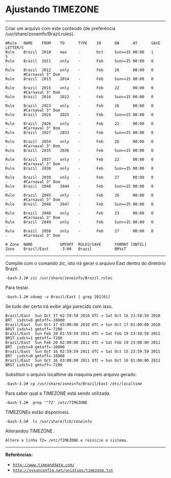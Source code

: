 # Ajustando TIMEZONE

---

Criar um arquivo com este conteúdo (de preferência /usr/share/zoneinfo/Brazil.rules).
```console
#Rule   NAME    FROM    TO      TYPE    IN      ON      AT      SAVE    LETTER/S
Rule    Brazil  2010    max     -       Oct     Sun>=15 00:00   1       S
Rule    Brazil  2011    only    -       Feb     Sun>=15 00:00   0       -
Rule    Brazil  2012    only    -       Feb     26      00:00   0       -       #Carnaval 3° Dom
Rule    Brazil  2013    2014    -       Feb     Sun>=15 00:00   0       -
Rule    Brazil  2015    only    -       Feb     22      00:00   0       -       #Carnaval 3° Dom
Rule    Brazil  2016    2022    -       Feb     Sun>=15 00:00   0       -
Rule    Brazil  2023    only    -       Feb     26      00:00   0       -       #Carnaval 3° Dom
Rule    Brazil  2024    2025    -       Feb     Sun>=15 00:00   0       -
Rule    Brazil  2026    only    -       Feb     22      00:00   0       -       #Carnaval 3° Dom
Rule    Brazil  2027    2033    -       Feb     Sun>=15 00:00   0       -
Rule    Brazil  2034    only    -       Feb     26      00:00   0       -       #Carnaval 3° Dom
Rule    Brazil  2035    2036    -       Feb     Sun>=15 00:00   0       -
Rule    Brazil  2037    only    -       Feb     22      00:00   0       -       #Carnaval 3° Dom
Rule    Brazil  2038    only    -       Feb     Sun>=15 00:00   0       -
Rule    Brazil  2039    only    -       Feb     27      00:00   0       -       #Carnaval 3° Dom
Rule    Brazil  2040    2044    -       Feb     Sun>=15 00:00   0       -
Rule    Brazil  2045    only    -       Feb     26      00:00   0       -       #Carnaval 3° Dom
Rule    Brazil  2046    2047    -       Feb     Sun>=15 00:00   0       -
Rule    Brazil  2048    only    -       Feb     23      00:00   0       -       #Carnaval 3° Dom
Rule    Brazil  2049    only    -       Feb     Sun>=15 00:00   0       -
Rule    Brazil  2050    only    -       Feb     27      00:00   0       -       #Carnaval 3° Dom

# Zone  NAME            GMTOFF  RULES/SAVE      FORMAT [UNTIL]
Zone    Brazil/East     -3:00   Brazil          BR%sT
````

----

Compile com o comando zic, isto irá gerar o arquivo East dentro do diretório Brazil.
```console
-bash-3.2# zic /usr/share/zoneinfo/Brazil.rules
```

Para testar.
```console
-bash-3.2# zdump -v Brazil/East | grep 201[01]
```

Se tudo der certo irá exibir algo parecido com isso.
```console
Brazil/East  Sun Oct 17 02:59:59 2010 UTC = Sat Oct 16 23:59:59 2010 BRT  isdst=0 gmtoff=-10800
Brazil/East  Sun Oct 17 03:00:00 2010 UTC = Sun Oct 17 01:00:00 2010 BRST isdst=1 gmtoff=-7200
Brazil/East  Sun Feb 20 01:59:59 2011 UTC = Sat Feb 19 23:59:59 2011 BRST isdst=1 gmtoff=-7200
Brazil/East  Sun Feb 20 02:00:00 2011 UTC = Sat Feb 19 23:00:00 2011 BRT  isdst=0 gmtoff=-10800
Brazil/East  Sun Oct 16 02:59:59 2011 UTC = Sat Oct 15 23:59:59 2011 BRT  isdst=0 gmtoff=-10800
Brazil/East  Sun Oct 16 03:00:00 2011 UTC = Sun Oct 16 01:00:00 2011 BRST isdst=1 gmtoff=-7200
```

Substituir o arquivo localtime da maquina pelo arquivo gerado.
```console
-bash-3.2# cp /usr/share/zoneinfo/Brazil/East /etc/localtime
```

Para saber qual a TIMEZONE está sendo utilizada.
```console
-bash-3.2#  grep '^TZ' /etc/TIMEZONE
```

TIMEZONEs estão disponiveis.
```console
-bash-3.2#  ls /usr/share/lib/zoneinfo
```

Alterandoo TIMEZONE.
```
Altere a linha TZ= /etc/TIMEZONE e reinicie o sistema.
```

---

**Referências:**

- <a href="http://www.timeanddate.com/" target="_blank">`http://www.timeanddate.com/`</a> 
- <a href="http://sysunconfig.net/unixtips/timezone.txt" target="_blank">`http://sysunconfig.net/unixtips/timezone.txt`</a> 

